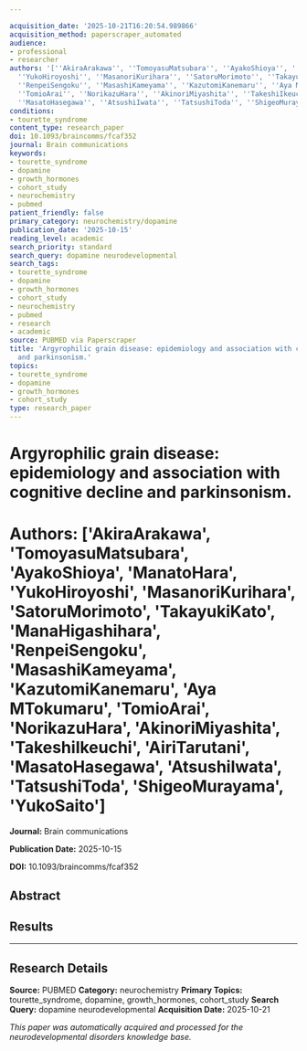 ```yaml
---

acquisition_date: '2025-10-21T16:20:54.989866'
acquisition_method: paperscraper_automated
audience:
- professional
- researcher
authors: '[''AkiraArakawa'', ''TomoyasuMatsubara'', ''AyakoShioya'', ''ManatoHara'',
  ''YukoHiroyoshi'', ''MasanoriKurihara'', ''SatoruMorimoto'', ''TakayukiKato'', ''ManaHigashihara'',
  ''RenpeiSengoku'', ''MasashiKameyama'', ''KazutomiKanemaru'', ''Aya MTokumaru'',
  ''TomioArai'', ''NorikazuHara'', ''AkinoriMiyashita'', ''TakeshiIkeuchi'', ''AiriTarutani'',
  ''MasatoHasegawa'', ''AtsushiIwata'', ''TatsushiToda'', ''ShigeoMurayama'', ''YukoSaito'']'
conditions:
- tourette_syndrome
content_type: research_paper
doi: 10.1093/braincomms/fcaf352
journal: Brain communications
keywords:
- tourette_syndrome
- dopamine
- growth_hormones
- cohort_study
- neurochemistry
- pubmed
patient_friendly: false
primary_category: neurochemistry/dopamine
publication_date: '2025-10-15'
reading_level: academic
search_priority: standard
search_query: dopamine neurodevelopmental
search_tags:
- tourette_syndrome
- dopamine
- growth_hormones
- cohort_study
- neurochemistry
- pubmed
- research
- academic
source: PUBMED via Paperscraper
title: 'Argyrophilic grain disease: epidemiology and association with cognitive decline
  and parkinsonism.'
topics:
- tourette_syndrome
- dopamine
- growth_hormones
- cohort_study
type: research_paper
---
```




# Argyrophilic grain disease: epidemiology and association with cognitive decline and parkinsonism.

# **Authors:** ['AkiraArakawa', 'TomoyasuMatsubara', 'AyakoShioya', 'ManatoHara', 'YukoHiroyoshi', 'MasanoriKurihara', 'SatoruMorimoto', 'TakayukiKato', 'ManaHigashihara', 'RenpeiSengoku', 'MasashiKameyama', 'KazutomiKanemaru', 'Aya MTokumaru', 'TomioArai', 'NorikazuHara', 'AkinoriMiyashita', 'TakeshiIkeuchi', 'AiriTarutani', 'MasatoHasegawa', 'AtsushiIwata', 'TatsushiToda', 'ShigeoMurayama', 'YukoSaito']

**Journal:** Brain communications

**Publication Date:** 2025-10-15

**DOI:** 10.1093/braincomms/fcaf352

## Abstract

## Results

---

## Research Details

**Source:** PUBMED
**Category:** neurochemistry
**Primary Topics:** tourette_syndrome, dopamine, growth_hormones, cohort_study
**Search Query:** dopamine neurodevelopmental
**Acquisition Date:** 2025-10-21

*This paper was automatically acquired and processed for the neurodevelopmental disorders knowledge base.*
